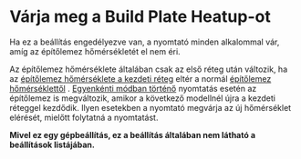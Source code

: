 # Várja meg a Build Plate Heatup-ot

Ha ez a beállítás engedélyezve van, a nyomtató minden alkalommal vár, amíg az építőlemez hőmérsékletét el nem éri.

Az építőlemez hőmérséklete általában csak az első réteg után változik, ha az [építőlemez hőmérséklete a kezdeti réteg](../material/material_bed_temperature_layer_0.md) eltér a normál [építőlemez hőmérséklettől](../material/material_bed_temperature.md) . [Egyenkénti módban történő](../blackmagic/print_sequence.md) nyomtatás esetén az építőlemez is megváltozik, amikor a következő modellnél újra a kezdeti réteggel kezdődik. Ilyen esetekben a nyomtató megvárja az új hőmérséklet elérését, mielőtt folytatná a nyomtatást.

**Mivel ez egy gépbeállítás, ez a beállítás általában nem látható a beállítások listájában.**
